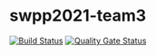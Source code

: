 # swpp2021-team3

[![Build Status](https://travis-ci.com/swsnu/swpp2021-team3.svg?branch=master)](https://travis-ci.com/swsnu/swpp2021-team3)
[![Quality Gate Status](https://sonarcloud.io/api/project_badges/measure?project=swsnu_swpp2021-team3&metric=alert_status)](https://sonarcloud.io/dashboard?id=swsnu_swpp2021-team3)